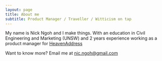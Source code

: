 ```yaml
---
layout: page
title: About me
subtitle: Product Manager / Traveller / Witticism on tap
---
```


My name is Nick Ngoh and I make things. With an education in Civil Engineering and Marketing (UNSW) and 2 years experience working as a product manager for [HeavenAddress](www.heavenaddress.com)


Want to know more? Email me at nic.ngoh@gmail.com
